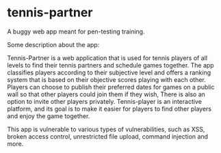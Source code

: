 # tennis-partner
A buggy web app meant for pen-testing training.

Some description about the app:

Tennis-Partner is a web application that is used for tennis players of all levels to find their tennis partners and schedule games together.
The app classifies players according to their subjective level and offers a ranking system that is based on their objective scores playing with each other. Players can choose to publish their preferred dates for games on a public wall so that other players could join them if they wish, There is also an option to invite other players privately.
Tennis-player is an interactive platform, and its goal is to make it easier for players to find other players and enjoy the game together. 

This app is vulnerable to various types of vulnerabilities, such as XSS, broken access control, unrestricted file upload, command injection and more.

